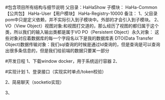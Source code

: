 #包含项目所有结构与细节说明
父目录：HaHaShow
子模块：
HaHa-Common【公共包】
HaHa-User【用户模块】
HaHa-Registry-10000
备注：
1、父目录pom中<dependencyManagement>只是定义依赖，并不实际引入到子模块中。外部的<dependencies>才会引入到子模块。
2、VO（View Object）视图对象:和视图打交道的，那么经历了视图的都归属于这个类，所以我们的输入输出类都是属于VO
PO（Persistent Object）永久对象： 这些对象对应着数据库的每一个字段名以下是我的数据库表
DTO(Data Transfer Object)数据传输对象：我们sql查询的时候是通过Id查询的，但是查询是可以查询出很多条信息的，但是我们给前端的数据只要某一部分

#开发日程
1、下载window docker，用于系统运行容器
2、

#实现计划
1、登录接口（实现实时单点/token校验）

2、简易聊天（socketio实现）

3、

